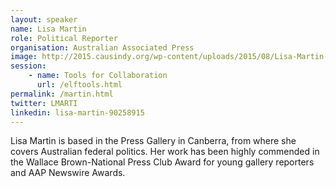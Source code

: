 ```yaml
---
layout: speaker
name: Lisa Martin
role: Political Reporter
organisation: Australian Associated Press
image: http://2015.causindy.org/wp-content/uploads/2015/08/Lisa-Martin-150x150.jpg
session:
    - name: Tools for Collaboration
      url: /elftools.html
permalink: /martin.html
twitter: LMARTI
linkedin: lisa-martin-90258915
---
```

Lisa Martin is based in the Press Gallery in Canberra, from where she covers Australian federal politics. Her work has been highly commended in the Wallace Brown-National Press Club Award for young gallery reporters and AAP Newswire Awards.

